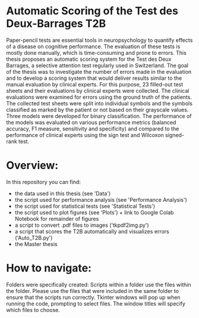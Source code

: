 # Automatic Scoring of the Test des Deux-Barrages T2B

Paper-pencil tests are essential tools in neuropsychology to quantify effects of a disease on cognitive performance. The evaluation of these tests is mostly done manually, which is time-consuming and prone to errors. This thesis proposes an automatic scoring system for the Test des Deux Barrages, a selective attention test regularly used in Switzerland. The goal of the thesis was to investigate the number of errors made in the evaluation and to develop a scoring system that would deliver results similar to the manual evaluation by clinical experts. 
For this purpose, 23 filled-out test sheets and their evaluations by clinical experts were collected. The clinical evaluations were examined for errors using the ground truth of the patients. The collected test sheets were split into individual symbols and the symbols classified as marked by the patient or not based on their grayscale values. Three models were developed for binary classification. The performance of the models was evaluated on various performance metrics (balanced accuracy, F1 measure, sensitivity and specificity) and compared to the performance of clinical experts using the sign test and Wilcoxon signed-rank test.

# Overview:

In this repository you can find:
- the data used in this thesis (see 'Data')
- the script used for performance analysis (see 'Performance Analysis')
- the script used for statistical tests (see 'Statistical Tests')
- the script used to plot figures (see 'Plots') + link to Google Colab Notebook for remainder of figures
- a script to convert .pdf files to images ('tkpdf2img.py')
- a script that scores the T2B automatically and visualizes errors ('Auto_T2B.py')
- the Master thesis

# How to navigate:

Folders were specifically created: Scripts within a folder use the files within the folder. Please use the files that were included in the same folder to ensure that the scripts run correctly. Tkinter windows will pop up when running the code, prompting to select files. The window titles will specify which files to choose.



